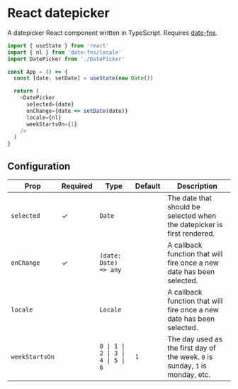 # React datepicker

A datepicker React component written in TypeScript. Requires [date-fns](https://www.npmjs.com/package/date-fns).

```js
import { useState } from 'react'
import { nl } from 'date-fns/locale'
import DatePicker from './DatePicker'

const App = () => {
  const [date, setDate] = useState(new Date())

  return (
    <DatePicker
      selected={date}
      onChange={date => setDate(date)}
      locale={nl}
      weekStartsOn={1}
    />
  )
}
```

## Configuration

| Prop           | Required | Type                              | Default | Description                                                                   |
| -------------- | -------- | --------------------------------- | ------- | ----------------------------------------------------------------------------- |
| `selected`     | &check;  | `Date`                            |         | The date that should be selected when the datepicker is first rendered.       |
| `onChange`     | &check;  | `(date: Date) => any`             |         | A callback function that will fire once a new date has been selected.         |
| `locale`       |          | `Locale`                          |         | A callback function that will fire once a new date has been selected.         |
| `weekStartsOn` |          | `0 \| 1 \| 2 \| 3 \| 4 \| 5 \| 6` | `1`     | The day used as the first day of the week. `0` is sunday, `1` is monday, etc. |
